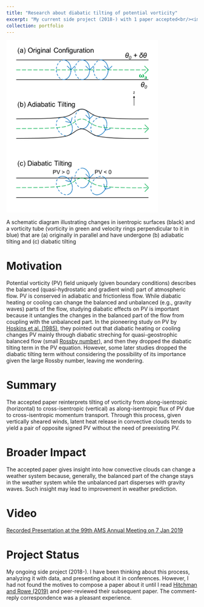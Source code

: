 ```yaml
---
title: "Research about diabatic tilting of potential vorticity"
excerpt: "My current side project (2018-) with 1 paper accepted<br/><img src='/images/Research3.png' width='400'>"
collection: portfolio
---
```


<img src='/images/Research3.png' width='400'>

A schematic diagram illustrating changes in isentropic surfaces (black) and a vorticity tube (vorticity in green and velocity rings perpendicular to it in blue) that are (a) originally in parallel and have undergone (b) adiabatic tilting and (c) diabatic tilting

Motivation
====

Potential vorticity (PV) field uniquely (given boundary conditions) describes the balanced (quasi-hydrostatic and gradient wind) part of atmospheric flow. PV is conserved in adiabatic and frictionless flow. While diabatic heating or cooling can change the balanced and unbalanced (e.g., gravity waves) parts of the flow, studying diabatic effects on PV is important because it untangles the changes in the balanced part of the flow from coupling with the unbalanced part. In the pioneering study on PV by [Hoskins et al. (1985)](https://doi.org/10.1002/qj.49711147002), they pointed out that diabatic heating or cooling changes PV mainly through diabatic streching for quasi-geostrophic balanced flow (small [Rossby number](https://en.wikipedia.org/wiki/Rossby_number)), and then they dropped the diabatic tilting term in the PV equation. However, some later studies dropped the diabatic tilting term without considering the possibility of its importance given the large Rossby number, leaving me wondering.

Summary
====

The accepted paper reinterprets tilting of vorticity from along-isentropic (horizontal) to cross-isentropic (vertical) as along-isentropic flux of PV due to cross-isentropic momentum transport. Through this process, given vertically sheared winds, latent heat release in convective clouds tends to yield a pair of opposite signed PV without the need of preexisting PV.

Broader Impact
====

The accepted paper gives insight into how convective clouds can change a weather system because, generally, the balanced part of the change stays in the weather system while the unbalanced part disperses with gravity waves. Such insight may lead to improvement in weather prediction.

Video
====

[Recorded Presentation at the 99th AMS Annual Meeting on 7 Jan 2019](https://ams.confex.com/ams/2019Annual/videogateway.cgi/id/50816?recordingid=50816)

Project Status
====

My ongoing side project (2018-). I have been thinking about this process, analyzing it with data, and presenting about it in conferences. However, I had not found the motives to compose a paper about it until I read [Hitchman and Rowe (2019)](https://doi.org/10.1175/MWR-D-18-0232.1) and peer-reviewed their subsequent paper. The comment-reply correspondence was a pleasant experience.

